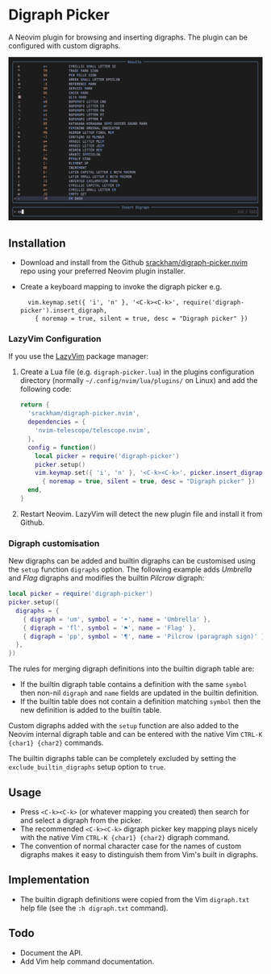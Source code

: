 # Digraph Picker

A Neovim plugin for browsing and inserting digraphs. The plugin can be configured with custom digraphs.

![Screenshot](screenshot-1.png)

## Installation

- Download and install from the Github [srackham/digraph-picker.nvim](https://github.com/srackham/digraph-picker.nvim) repo using your preferred Neovim plugin installer.
- Create a keyboard mapping to invoke the digraph picker e.g.

        vim.keymap.set({ 'i', 'n' }, '<C-k><C-k>', require('digraph-picker').insert_digraph,
          { noremap = true, silent = true, desc = "Digraph picker" })

### LazyVim Configuration
If you use the [LazyVim](https://www.lazyvim.org/) package manager:

1. Create a Lua file (e.g. `digraph-picker.lua`) in the plugins configuration directory (normally `~/.config/nvim/lua/plugins/` on Linux) and add the following code:
   ```lua
   return {
     'srackham/digraph-picker.nvim',
     dependencies = {
       'nvim-telescope/telescope.nvim',
     },
     config = function()
       local picker = require('digraph-picker')
       picker.setup()
       vim.keymap.set({ 'i', 'n' }, '<C-k><C-k>', picker.insert_digraph,
         { noremap = true, silent = true, desc = "Digraph picker" })
     end,
   }
   ```
2. Restart Neovim. LazyVim will detect the new plugin file and install it from Github.

### Digraph customisation
New digraphs can be added and builtin digraphs can be customised using the `setup` function `digraphs` option. The following example adds _Umbrella_ and _Flag_ digraphs and modifies the builtin _Pilcrow_ digraph:

```lua
local picker = require('digraph-picker')
picker.setup({
  digraphs = {
    { digraph = 'um', symbol = '☂', name = 'Umbrella' },
    { digraph = 'fl', symbol = '⚑', name = 'Flag' },
    { digraph = 'pp', symbol = '¶', name = 'Pilcrow (paragraph sign)' },
  },
})
```

The rules for merging digraph definitions into the builtin digraph table are:

- If the builtin digraph table contains a definition with the same `symbol` then non-nil `digraph` and `name` fields are updated in the builtin definition.
- If the builtin table does not contain a definition matching `symbol` then the new definition is added to the builtin table.

Custom digraphs added with the `setup` function are also added to the Neovim internal digraph table and can be entered with the native Vim `CTRL-K {char1} {char2}` commands.

The builtin digraphs table can be completely excluded by setting the `exclude_builtin_digraphs` setup option to `true`.

## Usage

- Press `<C-k><C-k>` (or whatever mapping you created) then search for and select a digraph from the picker.
- The recommended `<C-k><C-k>` digraph picker key mapping plays nicely with the native Vim `CTRL-K {char1} {char2}` digraph command.
- The convention of normal character case for the names of custom digraphs makes it easy to distinguish them from Vim's built in digraphs.

## Implementation

- The builtin digraph definitions were copied from the Vim `digraph.txt` help file (see the `:h digraph.txt` command).

## Todo

- Document the API.
- Add Vim help command documentation.
